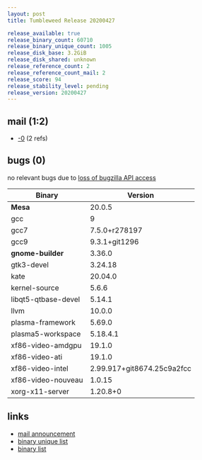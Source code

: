 ```yaml
---
layout: post
title: Tumbleweed Release 20200427

release_available: true
release_binary_count: 60710
release_binary_unique_count: 1005
release_disk_base: 3.2GiB
release_disk_shared: unknown
release_reference_count: 2
release_reference_count_mail: 2
release_score: 94
release_stability_level: pending
release_version: 20200427
---
```


## mail (1:2)

- [-0](https://lists.opensuse.org/opensuse-factory/2020-04/msg00452.html) (2 refs)

## bugs (0)

<!--more-->

no relevant bugs due to [loss of bugzilla API access](https://bugzilla.opensuse.org/show_bug.cgi?id=1157722)

Binary | Version
--- | ---
**Mesa** | 20.0.5
gcc | 9
gcc7 | 7.5.0+r278197
gcc9 | 9.3.1+git1296
**gnome-builder** | 3.36.0
gtk3-devel | 3.24.18
kate | 20.04.0
kernel-source | 5.6.6
libqt5-qtbase-devel | 5.14.1
llvm | 10.0.0
plasma-framework | 5.69.0
plasma5-workspace | 5.18.4.1
xf86-video-amdgpu | 19.1.0
xf86-video-ati | 19.1.0
xf86-video-intel | 2.99.917+git8674.25c9a2fcc
xf86-video-nouveau | 1.0.15
xorg-x11-server | 1.20.8+0

## links

- [mail announcement](https://lists.opensuse.org/opensuse-factory/2020-04/msg00418.html)
- [binary unique list](http://download.opensuse.org/history/20200427/rpm.unique.list)
- [binary list](http://download.opensuse.org/history/20200427/rpm.list)
